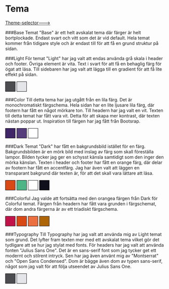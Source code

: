 Tema
==============================================

[Theme-selector--->](../index.php/theme-selector)

###Base
Temat "Base" är ett helt avskalat tema där färger är helt bortplockade. Endast svart
och vitt som det är vid default. Hela temat kommer från tidigare style och är endast
till för att få en grund struktur på sidan.

###Light
För temat "Light" har jag valt att endas använda grå skala i header och footer. Övriga
element är vita. Text i svart för att få en behaglig färg för ögat att läsa. Till sidebaren
har jag valt att lägga till en gradient för att få lite effekt på sidan.

<div style="height: 30px; width: 30px; background-color: #4a4c4f; display: inline-block; border: 1px solid black;"></div>
<div style="height: 30px; width: 30px; background-color: #e3e5e8; display: inline-block; border: 1px solid black;"></div>

###Color
Till detta tema har jag utgått från en lila färg. Det är monochromatiskt färgschema.
Hela sidan har en lite ljusare lila färg, där footern har fått en något mörkare ton.
Till headern har jag valt en vit. Texten till detta temat har fått vara vit. Detta för
att skapa mer kontrast, där texten nästan poppar ut. Inspiration till färgen har jag fått
från Bootsrap.

<div style="height: 30px; width: 30px; background-color: #3F2666; display: inline-block; border: 1px solid black;"></div>
<div style="height: 30px; width: 30px; background-color: #563D7C; display: inline-block; border: 1px solid black;"></div>
<div style="height: 30px; width: 30px; background-color: white; display: inline-block; border: 1px solid black;"></div>

###Dark
Temat "Dark" har fått en bakgrundsbild istället för en färg. Bakgrundsbilden är en mörk bild med
inslag av färg som skall föreställa lampor. Bilden tycker jag ger en schysst känsla
samtidigt som den inger den mörka känslan. Texten i header och footer har fått en
orange färg, där delar av footern har fått en accentfärg. Jag har även valt att
läggen en transparant bakgrund där texten är, för att det skall vara lättare att läsa.

<div style="height: 30px; width: 30px; background-color: #d84915; display: inline-block; border: 1px solid black;"></div>
<div style="height: 30px; width: 30px; background-color: #4DB586; display: inline-block; border: 1px solid black;"></div>
<div style="height: 30px; width: 30px; background-color: white; display: inline-block; border: 1px solid black;"></div>
<div style="height: 30px; width: 30px; background-color: #10101C; display: inline-block; border: 1px solid black;"></div>

###Colorful
Jag valde att fortsätta med den orangea färgen från Dark för Colorful temat. Färgen från headern har fått vara grunden i
färgschemat, där dom andra färgerna är av ett triadiskt färgschema.

<div style="height: 30px; width: 30px; background-color: #C0134A; display: inline-block; border: 1px solid black;"></div>
<div style="height: 30px; width: 30px; background-color: #d84915; display: inline-block; border: 1px solid black;"></div>
<div style="height: 30px; width: 30px; background-color: #EC6F40; display: inline-block; border: 1px solid black;"></div>
<div style="height: 30px; width: 30px; background-color: #AE6507; display: inline-block; border: 1px solid black;"></div>

###Typography
Till Typography har jag valt att använda mig av Light temat som grund. Det lyfter fram texten mer med
ett avskalat tema vilket gör det tydligare att se hur jag stylat med fonts.
För headers har jag valt att använda fonten "Julius Sans One". Det är en sans-serif font som jag
tycker get ett modernt och stilrent intryck. Sen har jag även använt mig av "Montserrat" och "Open Sans Condensed". Dom är bägge även dom av typen sans-serif, något som jag valt för att följa utseendet
av Julius Sans One.

<div style="height: 30px; width: 30px; background-color: #4a4c4f; display: inline-block; border: 1px solid black;"></div>
<div style="height: 30px; width: 30px; background-color: #e3e5e8; display: inline-block; border: 1px solid black;"></div>
